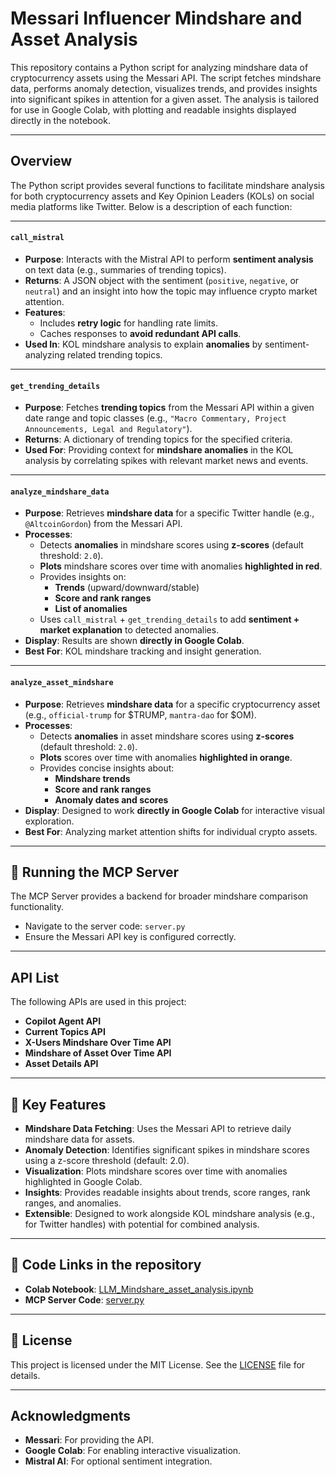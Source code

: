 # Messari Influencer Mindshare and Asset Analysis

This repository contains a Python script for analyzing mindshare data of cryptocurrency assets using the Messari API. The script fetches mindshare data, performs anomaly detection, visualizes trends, and provides insights into significant spikes in attention for a given asset. The analysis is tailored for use in Google Colab, with plotting and readable insights displayed directly in the notebook.

---

## Overview

The Python script provides several functions to facilitate mindshare analysis for both cryptocurrency assets and Key Opinion Leaders (KOLs) on social media platforms like Twitter. Below is a description of each function:

---

#### `call_mistral`

- **Purpose**: Interacts with the Mistral API to perform **sentiment analysis** on text data (e.g., summaries of trending topics).
- **Returns**: A JSON object with the sentiment (`positive`, `negative`, or `neutral`) and an insight into how the topic may influence crypto market attention.
- **Features**:
  - Includes **retry logic** for handling rate limits.
  - Caches responses to **avoid redundant API calls**.
- **Used In**: KOL mindshare analysis to explain **anomalies** by sentiment-analyzing related trending topics.

---

#### `get_trending_details`

- **Purpose**: Fetches **trending topics** from the Messari API within a given date range and topic classes (e.g., `"Macro Commentary, Project Announcements, Legal and Regulatory"`).
- **Returns**: A dictionary of trending topics for the specified criteria.
- **Used For**: Providing context for **mindshare anomalies** in the KOL analysis by correlating spikes with relevant market news and events.

---

#### `analyze_mindshare_data`

- **Purpose**: Retrieves **mindshare data** for a specific Twitter handle (e.g., `@AltcoinGordon`) from the Messari API.
- **Processes**:
  - Detects **anomalies** in mindshare scores using **z-scores** (default threshold: `2.0`).
  - **Plots** mindshare scores over time with anomalies **highlighted in red**.
  - Provides insights on:
    - **Trends** (upward/downward/stable)
    - **Score and rank ranges**
    - **List of anomalies**
  - Uses `call_mistral` + `get_trending_details` to add **sentiment + market explanation** to detected anomalies.
- **Display**: Results are shown **directly in Google Colab**.
- **Best For**: KOL mindshare tracking and insight generation.

---

#### `analyze_asset_mindshare`

- **Purpose**: Retrieves **mindshare data** for a specific cryptocurrency asset (e.g., `official-trump` for $TRUMP, `mantra-dao` for $OM).
- **Processes**:
  - Detects **anomalies** in asset mindshare scores using **z-scores** (default threshold: `2.0`).
  - **Plots** scores over time with anomalies **highlighted in orange**.
  - Provides concise insights about:
    - **Mindshare trends**
    - **Score and rank ranges**
    - **Anomaly dates and scores**
- **Display**: Designed to work **directly in Google Colab** for interactive visual exploration.
- **Best For**: Analyzing market attention shifts for individual crypto assets.

---

## 🚀 Running the MCP Server

The MCP Server provides a backend for broader mindshare comparison functionality.

- Navigate to the server code: `server.py`
- Ensure the Messari API key is configured correctly.

---

## API List

The following APIs are used in this project:

- **Copilot Agent API**
- **Current Topics API**
- **X-Users Mindshare Over Time API**
- **Mindshare of Asset Over Time API**
- **Asset Details API**

---

## 🔑 Key Features

- **Mindshare Data Fetching**: Uses the Messari API to retrieve daily mindshare data for assets.
- **Anomaly Detection**: Identifies significant spikes in mindshare scores using a z-score threshold (default: 2.0).
- **Visualization**: Plots mindshare scores over time with anomalies highlighted in Google Colab.
- **Insights**: Provides readable insights about trends, score ranges, rank ranges, and anomalies.
- **Extensible**: Designed to work alongside KOL mindshare analysis (e.g., for Twitter handles) with potential for combined analysis.

---

## 📂 Code Links in the repository

- **Colab Notebook**: [LLM_Mindshare_asset_analysis.ipynb](https://github.com/N-45div/MessariMCP/blob/main/colab/LLM_Mindshare_asset_analysis.ipynb)
- **MCP Server Code**: [server.py](https://github.com/N-45div/MessariMCP/blob/main/server.py)

---

## 📄 License

This project is licensed under the MIT License. See the [LICENSE](LICENSE) file for details.

---

## Acknowledgments

- **Messari**: For providing the API.
- **Google Colab**: For enabling interactive visualization.
- **Mistral AI**: For optional sentiment integration.
